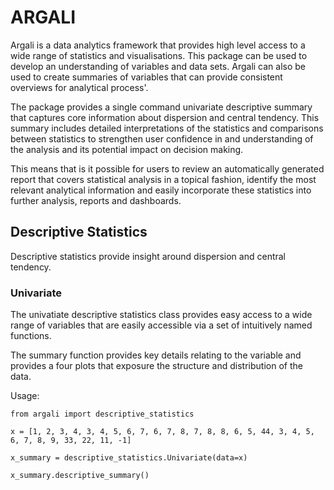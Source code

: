 # ARGALI
Argali is a data analytics framework that provides high level access to a wide range of statistics and visualisations. This package can be used to develop an understanding of variables and data sets. Argali can also be used to create summaries of variables that can provide consistent overviews for analytical process'.

The package provides a single command univariate descriptive summary that captures core information about dispersion and central tendency. This summary includes detailed interpretations of the statistics and comparisons between statistics to strengthen user confidence in and understanding of the analysis and its potential impact on decision making.

This means that is it possible for users to review an automatically generated report that covers statistical analysis in a topical fashion, identify the most relevant analytical information and easily incorporate these statistics into further analysis, reports and dashboards.

## Descriptive Statistics
Descriptive statistics provide insight around dispersion and central tendency.

### Univariate

The univatiate descriptive statistics class provides easy access to a wide range of variables that are easily
accessible via a set of intuitively named functions.

The summary function provides key details relating to the variable and provides a four plots that exposure the structure
and distribution of the data.

Usage:

    from argali import descriptive_statistics

    x = [1, 2, 3, 4, 3, 4, 5, 6, 7, 6, 7, 8, 7, 8, 8, 6, 5, 44, 3, 4, 5, 6, 7, 8, 9, 33, 22, 11, -1]

    x_summary = descriptive_statistics.Univariate(data=x)

    x_summary.descriptive_summary()